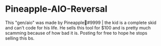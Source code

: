 # Pineapple-AIO-Reversal
 This "gen/aio" was made by Pineapple🍍#9999 | the kid is a complete skid and can't code for his life. He sells this tool for $100 and is pretty much scamming because of how bad it is. Posting for free to hope he stops selling this bs.
